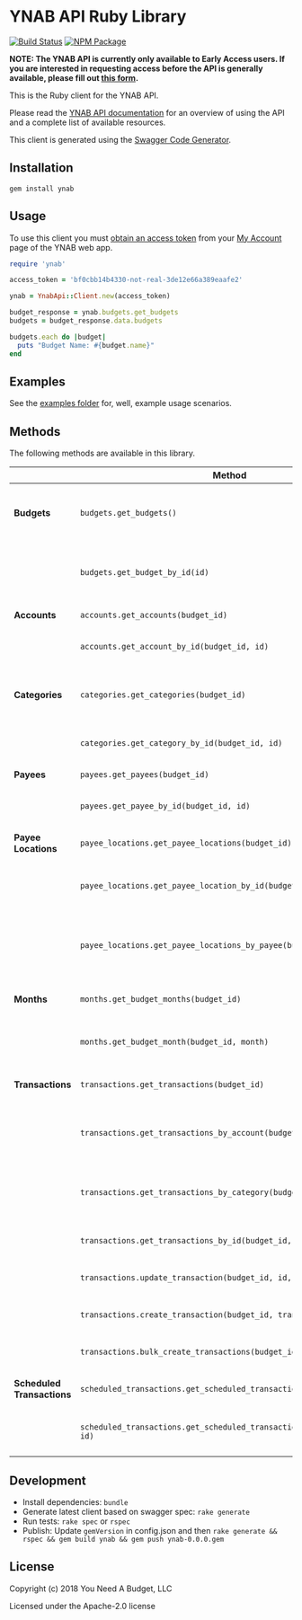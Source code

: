 # YNAB API Ruby Library

[![Build Status](https://travis-ci.org/ynab/ynab-sdk-ruby.svg?branch=master)](https://travis-ci.org/ynab/ynab-sdk-ruby)
[![NPM Package](https://img.shields.io/gem/v/ynab.svg)](https://rubygems.org/gems/ynab)

**NOTE: The YNAB API is currently only available to Early Access users.  If you are interested in requesting access before the API is generally available, please fill out [this form](https://docs.google.com/forms/d/17plY-CE39Xl3pe2GqyVH1Unre8TjYKs-tkI6jVC4ko4/edit).**

This is the Ruby client for the YNAB API.

Please read the [YNAB API documentation](https://api.youneedabudget.com) for an
overview of using the API and a complete list of available resources.

This client is generated using the [Swagger Code Generator](https://github.com/swagger-api/swagger-codegen).

## Installation

```
gem install ynab
```

## Usage

To use this client you must
[obtain an access token](https://api.youneedabudget.com/#authentication) from
your [My Account](https://app.youneedabudget.com/settings) page of the YNAB web
app.

```ruby
require 'ynab'

access_token = 'bf0cbb14b4330-not-real-3de12e66a389eaafe2'

ynab = YnabApi::Client.new(access_token)

budget_response = ynab.budgets.get_budgets
budgets = budget_response.data.budgets

budgets.each do |budget|
  puts "Budget Name: #{budget.name}"
end
```

## Examples

See the [examples folder](https://github.com/ynab/ynab-sdk-ruby/tree/master/examples) for, well, example usage scenarios.

## Methods

The following methods are available in this library.

|                       | Method                                                | Description                                                                                            |
|------------------------|-------------------------------------------------------|--------------------------------------------------------------------------------------------------------|
| **Budgets**                | `budgets.get_budgets()`                                  | Returns budgets list with summary information                                                          |
|                        | `budgets.get_budget_by_id(id)`                             | Returns a single budget with all related entities |
| **Accounts**               | `accounts.get_accounts(budget_id)`                                | Returns all accounts                                                                                   |
|                        | `accounts.get_account_by_id(budget_id, id)`                           | Returns a single account                                                                               |
| **Categories**             | `categories.get_categories(budget_id)`                            | Returns all categories grouped by category group.                                                      |
|                        | `categories.get_category_by_id(budget_id, id)`                        | Returns a single category                                                                              |
| **Payees**                 | `payees.get_payees(budget_id)`                                    | Returns all payees                                                                                     |
|                        | `payees.get_payee_by_id(budget_id, id)`                               | Returns single payee                                                                                   |
| **Payee Locations**        | `payee_locations.get_payee_locations(budget_id)`                    | Returns all payee locations                                                                            |
|                        | `payee_locations.get_payee_location_by_id(budget_id, id)`               | Returns a single payee location                                                                        |
|                        | `payee_locations.get_payee_locations_by_payee(budget_id, id)`           | Returns all payee locations for the specified payee                                                    |
| **Months**                 | `months.get_budget_months(budget_id)`                              | Returns all budget months                                                                              |
|                        | `months.get_budget_month(budget_id, month)`                             | Returns a single budget month                                                                          |
| **Transactions**           | `transactions.get_transactions(budget_id)`                        | Returns budget transactions                                                                            |
|                        | `transactions.get_transactions_by_account(budget_id, id)`               | Returns all transactions for a specified account                                                       |
|                        | `transactions.get_transactions_by_category(budget_id, id)`              | Returns all transactions for a specified category                                                      |
|                        | `transactions.get_transactions_by_id(budget_id, id)`                  | Returns a single transaction                                                                           |
|                        | `transactions.update_transaction(budget_id, id, transaction)`                      | Updates a transaction.  The                                                                                   |
|                        | `transactions.create_transaction(budget_id, transaction)`                      | Creates a new transaction                                                                              |
|                        | `transactions.bulk_create_transactions(budget_id, transactions)`                 | Creates multiple transactions                                                                          |
| **Scheduled Transactions** | `scheduled_transactions.get_scheduled_transactions(budget_id)`      | Returns all scheduled transactions                                                                     |
|                        | `scheduled_transactions.get_scheduled_transaction_by_id(budget_id, id)` | Returns a single scheduled transaction                                                                 |

## Development

- Install dependencies: `bundle`
- Generate latest client based on swagger spec: `rake generate`
- Run tests: `rake spec` or `rspec`
- Publish: Update `gemVersion` in config.json and then `rake generate && rspec && gem build ynab && gem push ynab-0.0.0.gem`

## License

Copyright (c) 2018 You Need A Budget, LLC

Licensed under the Apache-2.0 license
